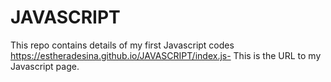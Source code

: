 # JAVASCRIPT
This repo contains details of my first Javascript codes
https://estheradesina.github.io/JAVASCRIPT/index.js- This is the URL to my Javascript page.
